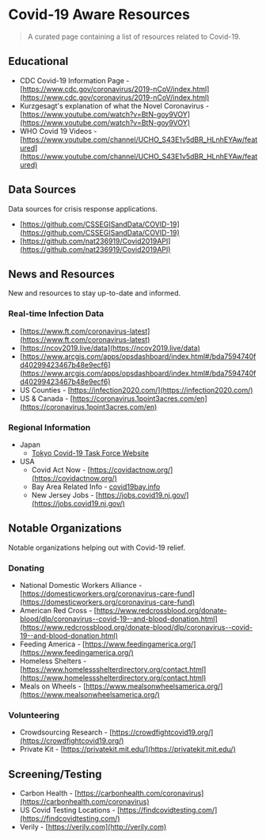 Covid-19 Aware Resources
=====================

> A curated page containing a list of resources related to Covid-19.

## Educational

- CDC Covid-19 Information Page - [https://www.cdc.gov/coronavirus/2019-nCoV/index.html](https://www.cdc.gov/coronavirus/2019-nCoV/index.html)
- Kurzgesagt's explanation of what the Novel Coronavirus - [https://www.youtube.com/watch?v=BtN-goy9VOY](https://www.youtube.com/watch?v=BtN-goy9VOY)
- WHO Covid 19 Videos - [https://www.youtube.com/channel/UCHO_S43E1v5dBR_HLnhEYAw/featured](https://www.youtube.com/channel/UCHO_S43E1v5dBR_HLnhEYAw/featured)

## Data Sources

Data sources for crisis response applications.

- [https://github.com/CSSEGISandData/COVID-19](https://github.com/CSSEGISandData/COVID-19)
- [https://github.com/nat236919/Covid2019API](https://github.com/nat236919/Covid2019API)

## News and Resources

New and resources to stay up-to-date and informed.

### Real-time Infection Data

- [https://www.ft.com/coronavirus-latest](https://www.ft.com/coronavirus-latest)
- [https://ncov2019.live/data](https://ncov2019.live/data)
- [https://www.arcgis.com/apps/opsdashboard/index.html#/bda7594740fd40299423467b48e9ecf6](https://www.arcgis.com/apps/opsdashboard/index.html#/bda7594740fd40299423467b48e9ecf6)
- US Counties - [https://infection2020.com/](https://infection2020.com/)
- US & Canada - [https://coronavirus.1point3acres.com/en](https://coronavirus.1point3acres.com/en)

### Regional Information

- Japan
    - [Tokyo Covid-19 Task Force Website](https://github.com/tokyo-metropolitan-gov/covid19)
- USA
    - Covid Act Now - [https://covidactnow.org/](https://covidactnow.org/)
    - Bay Area Related Info - [covid19bay.info](http://covid19bay.info/)
    - New Jersey Jobs - [https://jobs.covid19.nj.gov/](https://jobs.covid19.nj.gov/)

## Notable Organizations

Notable organizations helping out with Covid-19 relief.

### Donating

- National Domestic Workers Alliance - [https://domesticworkers.org/coronavirus-care-fund](https://domesticworkers.org/coronavirus-care-fund)
- American Red Cross - [https://www.redcrossblood.org/donate-blood/dlp/coronavirus--covid-19--and-blood-donation.html](https://www.redcrossblood.org/donate-blood/dlp/coronavirus--covid-19--and-blood-donation.html)
- Feeding America - [https://www.feedingamerica.org/](https://www.feedingamerica.org/)
- Homeless Shelters - [https://www.homelessshelterdirectory.org/contact.html](https://www.homelessshelterdirectory.org/contact.html)
- Meals on Wheels - [https://www.mealsonwheelsamerica.org/](https://www.mealsonwheelsamerica.org/)

### Volunteering

- Crowdsourcing Research - [https://crowdfightcovid19.org/](https://crowdfightcovid19.org/)
- Private Kit - [https://privatekit.mit.edu/](https://privatekit.mit.edu/)

## Screening/Testing

- Carbon Health - [https://carbonhealth.com/coronavirus](https://carbonhealth.com/coronavirus)
- US Covid Testing Locations - [https://findcovidtesting.com/](https://findcovidtesting.com/)
- Verily - [https://verily.com](http://verily.com)
